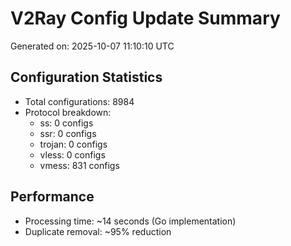 # V2Ray Config Update Summary
Generated on: 2025-10-07 11:10:10 UTC

## Configuration Statistics
- Total configurations: 8984
- Protocol breakdown:
  - ss: 0 configs
  - ssr: 0 configs
  - trojan: 0 configs
  - vless: 0 configs
  - vmess: 831 configs

## Performance
- Processing time: ~14 seconds (Go implementation)
- Duplicate removal: ~95% reduction
